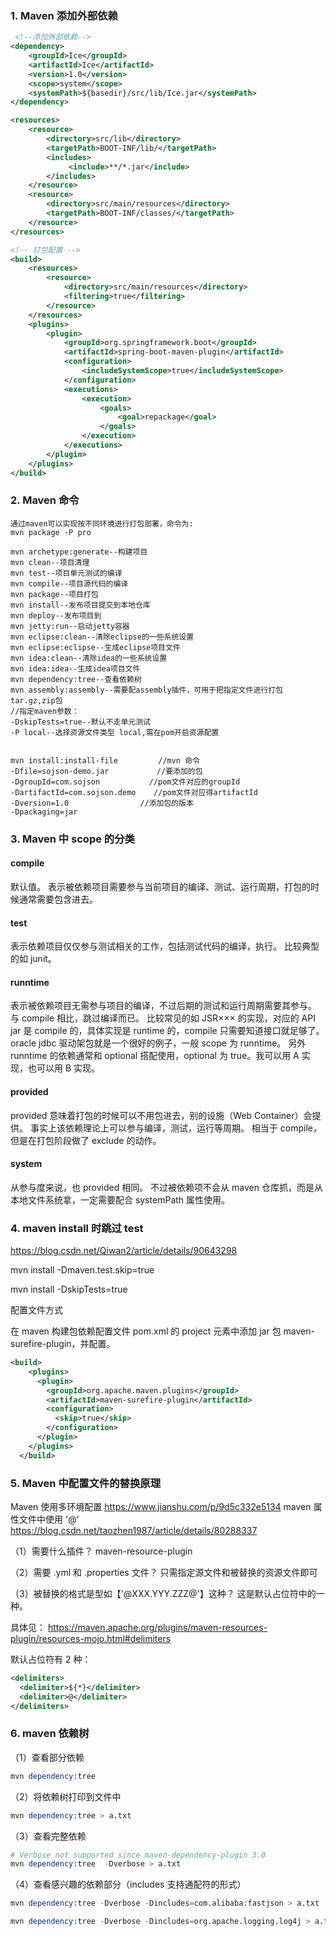 ### 1. Maven 添加外部依赖

```xml
 <!--添加外部依赖-->
<dependency>
	<groupId>Ice</groupId>
	<artifactId>Ice</artifactId>
	<version>1.0</version>
	<scope>system</scope>
	<systemPath>${basedir}/src/lib/Ice.jar</systemPath>
</dependency>

<resources>
	<resource>
		<directory>src/lib</directory>
		<targetPath>BOOT-INF/lib/</targetPath>
		<includes>
	         <include>**/*.jar</include>
		</includes>
	</resource>
	<resource>
		<directory>src/main/resources</directory>
		<targetPath>BOOT-INF/classes/</targetPath>
	</resource>
</resources>

<!-- 打包配置 -->
<build>
	<resources>
		<resource>
			<directory>src/main/resources</directory>
			<filtering>true</filtering>
		</resource>
	</resources>
	<plugins>
		<plugin>
			<groupId>org.springframework.boot</groupId>
			<artifactId>spring-boot-maven-plugin</artifactId>
			<configuration>
				<includeSystemScope>true</includeSystemScope>
			</configuration>
			<executions>
				<execution>
					<goals>
						<goal>repackage</goal>
					</goals>
				</execution>
			</executions>
		</plugin>
	</plugins>
</build>

```

### 2. Maven 命令

```
通过maven可以实现按不同环境进行打包部署，命令为:
mvn package -P pro

mvn archetype:generate--构建项目
mvn clean--项目清理
mvn test--项目单元测试的编译
mvn compile--项目源代码的编译
mvn package--项目打包
mvn install--发布项目提交到本地仓库
mvn deploy--发布项目到
mvn jetty:run--启动jetty容器
mvn eclipse:clean--清除eclipse的一些系统设置
mvn eclipse:eclipse--生成eclipse项目文件
mvn idea:clean--清除idea的一些系统设置
mvn idea:idea--生成idea项目文件
mvn dependency:tree--查看依赖树
mvn assembly:assembly--需要配assembly插件，可用于把指定文件进行打包 tar.gz,zip包
//指定maven参数：
-DskipTests=true--默认不走单元测试
-P local--选择资源文件类型 local,需在pom开启资源配置


mvn install:install-file         //mvn 命令
-Dfile=sojson-demo.jar　         //要添加的包
-DgroupId=com.sojson 　　　　　　//pom文件对应的groupId
-DartifactId=com.sojson.demo    //pom文件对应得artifactId
-Dversion=1.0　　　　　　　　　 //添加包的版本
-Dpackaging=jar

```

### 3. Maven 中 scope 的分类

#### compile

默认值。
表示被依赖项目需要参与当前项目的编译、测试、运行周期，打包的时候通常需要包含进去。

#### test

表示依赖项目仅仅参与测试相关的工作，包括测试代码的编译，执行。
比较典型的如 junit。

#### runntime

表示被依赖项目无需参与项目的编译，不过后期的测试和运行周期需要其参与。
与 compile 相比，跳过编译而已。
比较常见的如 JSR××× 的实现，对应的 API jar 是 compile 的，具体实现是 runtime 的，compile 只需要知道接口就足够了。
oracle jdbc 驱动架包就是一个很好的例子，一般 scope 为 runntime。
另外 runntime 的依赖通常和 optional 搭配使用，optional 为 true。我可以用 A 实现，也可以用 B 实现。

#### provided

provided 意味着打包的时候可以不用包进去，别的设施（Web Container）会提供。
事实上该依赖理论上可以参与编译，测试，运行等周期。
相当于 compile，但是在打包阶段做了 exclude 的动作。

#### system

从参与度来说，也 provided 相同。
不过被依赖项不会从 maven 仓库抓，而是从本地文件系统拿，一定需要配合 systemPath 属性使用。

### 4. maven install 时跳过 test

https://blog.csdn.net/Qiwan2/article/details/90643298

<!-- 不执行单元测试，也不编译测试类 -->

mvn install -Dmaven.test.skip=true

<!-- 不执行单元测试，但会编译测试类，并在target/test-classes目录下生成相应的class -->

mvn install -DskipTests=true

配置文件方式

在 maven 构建包依赖配置文件 pom.xml 的 project 元素中添加 jar 包 maven-surefire-plugin，并配置。

```xml
<build>
    <plugins>
      <plugin>
        <groupId>org.apache.maven.plugins</groupId>
        <artifactId>maven-surefire-plugin</artifactId>
        <configuration>
          <skip>true</skip>
        </configuration>
      </plugin>
    </plugins>
  </build>
```

### 5. Maven 中配置文件的替换原理

Maven 使用多环境配置
https://www.jianshu.com/p/9d5c332e5134
maven 属性文件中使用 '@'
https://blog.csdn.net/taozhen1987/article/details/80288337

（1）需要什么插件？
maven-resource-plugin

（2）需要 .yml 和 .properties 文件？
只需指定源文件和被替换的资源文件即可

（3）被替换的格式是型如【'@XXX.YYY.ZZZ@'】这种？
这是默认占位符中的一种。

具体见：
https://maven.apache.org/plugins/maven-resources-plugin/resources-mojo.html#delimiters

默认占位符有 2 种：

```xml
<delimiters>
  <delimiter>${*}</delimiter>
  <delimiter>@</delimiter>
</delimiters>
```

### 6. maven 依赖树

（1）查看部分依赖

```s
mvn dependency:tree
```

（2）将依赖树打印到文件中

```s
mvn dependency:tree > a.txt
```

（3）查看完整依赖

```s
# Verbose not supported since maven-dependency-plugin 3.0
mvn dependency:tree  -Dverbose > a.txt
```

（4）查看感兴趣的依赖部分（includes 支持通配符的形式）

```s
mvn dependency:tree -Dverbose -Dincludes=com.alibaba:fastjson > a.txt

mvn dependency:tree -Dverbose -Dincludes=org.apache.logging.log4j > a.txt
```
